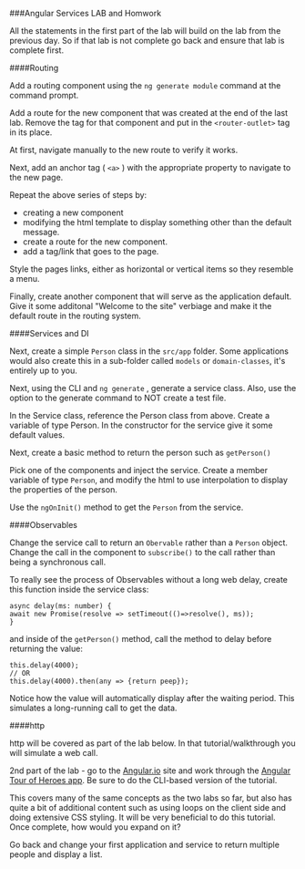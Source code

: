 ###Angular Services LAB and Homwork

All the statements in the first part of the lab will build on the lab from the previous day. So if that lab is not complete go back and ensure that lab is complete first.

####Routing

Add a routing component using the `ng generate module` command at the command prompt.

Add a route for the new component that was created at the end of the last lab. Remove the tag for that component and put in the `<router-outlet>` tag in its place.

At first, navigate manually to the new route to verify it works.

Next, add an anchor tag ( `<a>` ) with the appropriate property to navigate to the new page.

Repeat the above series of steps by:

- creating a new component
- modifying the html template to display something other than the default message.
- create a route for the new component.
- add a tag/link that goes to the page.

Style the pages links, either as horizontal or vertical items so they resemble a menu.

Finally, create another component that will serve as the application default. Give it some additonal
"Welcome to the site" verbiage and make it the default route in the routing system.

####Services and DI

Next, create a simple `Person` class in the `src/app` folder. Some applications would also create this in a
sub-folder called `models` or `domain-classes`, it's entirely up to you.

Next, using the CLI and `ng generate` , generate a service class. Also, use the option to the generate
command to NOT create a test file.

In the Service class, reference the Person class from above. Create a variable of type Person. In the
constructor for the service give it some default values.

Next, create a basic method to return the person such as `getPerson()`

Pick one of the components and inject the service. Create a member variable of type `Person`, and
modify the html to use interpolation to display the properties of the person.

Use the `ngOnInit()` method to get the `Person` from the service.

####Observables

Change the service call to return an `Obervable` rather than a `Person` object. Change the call in the
component to `subscribe()` to the call rather than being a synchronous call.

To really see the process of Observables without a long web delay, create this function inside the
service class:

```
async delay(ms: number) {
await new Promise(resolve => setTimeout(()=>resolve(), ms));
}
```

and inside of the `getPerson()` method, call the method to delay before returning the value:

```
this.delay(4000);
// OR
this.delay(4000).then(any => {return peep});
```

Notice how the value will automatically display after the waiting period. This simulates a long-running
call to get the data.

####http

http will be covered as part of the lab below. In that tutorial/walkthrough you will simulate a web call.

2nd part of the lab - go to the [Angular.io](https://angular.io) site and work through the [Angular Tour of Heroes app](https://angular.io/tutorial). Be
sure to do the CLI-based version of the tutorial.

This covers many of the same concepts as the two labs so far, but also has quite a bit of additional
content such as using loops on the client side and doing extensive CSS styling. It will be very
beneficial to do this tutorial. Once complete, how would you expand on it?

Go back and change your first application and service to return multiple people and display a list.